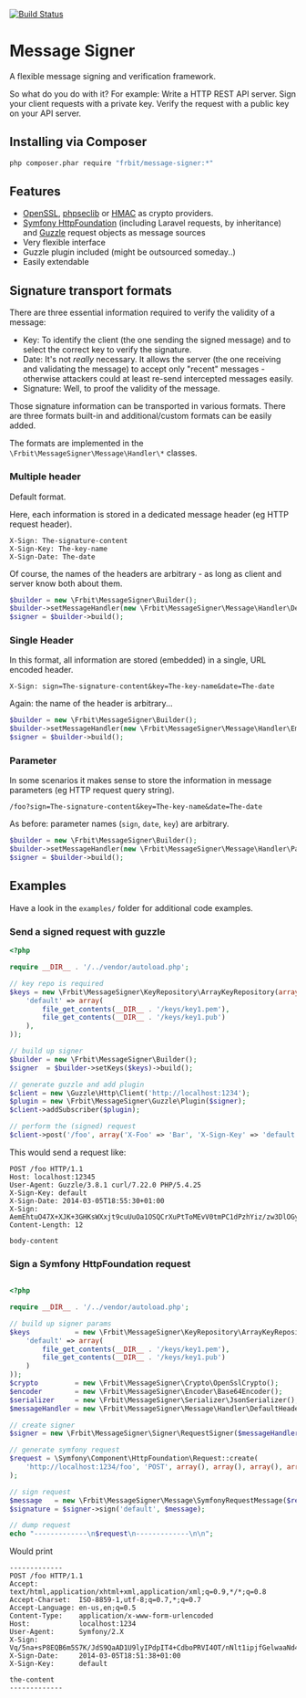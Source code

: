 [![Build Status](https://travis-ci.org/fortrabbit/message-signer.png?branch=master)](https://travis-ci.org/fortrabbit/message-signer)

# Message Signer

A flexible message signing and verification framework.

So what do you do with it? For example: Write a HTTP REST API server. Sign your client requests with a private key. Verify the request with a public key on your API server.

## Installing via Composer

``` bash
php composer.phar require "frbit/message-signer:*"
```

## Features

* [OpenSSL](http://php.net/manual/en/book.openssl.php), [phpseclib](http://phpseclib.sourceforge.net/) or [HMAC](http://php.net/manual/en/function.hash-hmac.php) as crypto providers.
* [Symfony HttpFoundation](http://symfony.com/doc/current/components/http_foundation) (including Laravel requests, by inheritance) and [Guzzle](http://guzzle.readthedocs.org/) request objects as message sources
* Very flexible interface
* Guzzle plugin included (might be outsourced someday..)
* Easily extendable

## Signature transport formats

There are three essential information required to verify the validity of a message:
* Key: To identify the client (the one sending the signed message) and to select the correct key to verify the signature.
* Date: It's not *really* necessary. It allows the server (the one receiving and validating the message) to accept only "recent" messages - otherwise attackers could at least re-send intercepted messages easily.
* Signature: Well, to proof the validity of the message.

Those signature information can be transported in various formats. There are three formats built-in and additional/custom formats can be easily added.

The formats are implemented in the `\Frbit\MessageSigner\Message\Handler\*` classes.

### Multiple header

Default format.

Here, each information is stored in a dedicated message header (eg HTTP request header).

```
X-Sign: The-signature-content
X-Sign-Key: The-key-name
X-Sign-Date: The-date
```

Of course, the names of the headers are arbitrary - as long as client and server know both about them.

``` php
$builder = new \Frbit\MessageSigner\Builder();
$builder->setMessageHandler(new \Frbit\MessageSigner\Message\Handler\DefaultHeaderHandler());
$signer = $builder->build();
```

### Single Header

In this format, all information are stored (embedded) in a single, URL encoded header.

```
X-Sign: sign=The-signature-content&key=The-key-name&date=The-date
```

Again: the name of the header is arbitrary...

``` php
$builder = new \Frbit\MessageSigner\Builder();
$builder->setMessageHandler(new \Frbit\MessageSigner\Message\Handler\EmbeddedHeaderHandler());
$signer = $builder->build();
```

### Parameter

In some scenarios it makes sense to store the information in message parameters (eg HTTP request query string).

```
/foo?sign=The-signature-content&key=The-key-name&date=The-date
```

As before: parameter names (`sign`, `date`, `key`) are arbitrary.

``` php
$builder = new \Frbit\MessageSigner\Builder();
$builder->setMessageHandler(new \Frbit\MessageSigner\Message\Handler\ParameterHandler());
$signer = $builder->build();
```

## Examples

Have a look in the `examples/` folder for additional code examples.

### Send a signed request with guzzle

``` php
<?php

require __DIR__ . '/../vendor/autoload.php';

// key repo is required
$keys = new \Frbit\MessageSigner\KeyRepository\ArrayKeyRepository(array(
    'default' => array(
        file_get_contents(__DIR__ . '/keys/key1.pem'),
        file_get_contents(__DIR__ . '/keys/key1.pub')
    ),
));

// build up signer
$builder = new \Frbit\MessageSigner\Builder();
$signer  = $builder->setKeys($keys)->build();

// generate guzzle and add plugin
$client = new \Guzzle\Http\Client('http://localhost:1234');
$plugin = new \Frbit\MessageSigner\Guzzle\Plugin($signer);
$client->addSubscriber($plugin);

// perform the (signed) request
$client->post('/foo', array('X-Foo' => 'Bar', 'X-Sign-Key' => 'default'), 'body-content')->send();
```

This would send a request like:

```
POST /foo HTTP/1.1
Host: localhost:12345
User-Agent: Guzzle/3.8.1 curl/7.22.0 PHP/5.4.25
X-Sign-Key: default
X-Sign-Date: 2014-03-05T18:55:30+01:00
X-Sign: AemEhtuO47X+XJK+3GHKsWXxjt9cuUuOa1OSQCrXuPtToMEvV0tmPC1dPzhYiz/zw3DlOGy69p34MvKFJRyImWoKxkVD7JVHNf5Vq4N1PsZv/JFsyaKgy8uc9WRLZWgRLxNDR8DPQ8IMU7560HHx2WhpFSrFazpiU23MHF5s+QA=
Content-Length: 12

body-content
```

### Sign a Symfony HttpFoundation request

``` php

<?php

require __DIR__ . '/../vendor/autoload.php';

// build up signer params
$keys           = new \Frbit\MessageSigner\KeyRepository\ArrayKeyRepository(array(
    'default' => array(
        file_get_contents(__DIR__ . '/keys/key1.pem'),
        file_get_contents(__DIR__ . '/keys/key1.pub')
    )
));
$crypto         = new \Frbit\MessageSigner\Crypto\OpenSslCrypto();
$encoder        = new \Frbit\MessageSigner\Encoder\Base64Encoder();
$serializer     = new \Frbit\MessageSigner\Serializer\JsonSerializer();
$messageHandler = new \Frbit\MessageSigner\Message\Handler\DefaultHeaderHandler();

// create signer
$signer = new \Frbit\MessageSigner\Signer\RequestSigner($messageHandler, $encoder, $serializer, $crypto, $keys);

// generate symfony request
$request = \Symfony\Component\HttpFoundation\Request::create(
    'http://localhost:1234/foo', 'POST', array(), array(), array(), array(), 'the-content'
);

// sign request
$message   = new \Frbit\MessageSigner\Message\SymfonyRequestMessage($request);
$signature = $signer->sign('default', $message);

// dump request
echo "-------------\n$request\n-------------\n\n";

```

Would print

```
-------------
POST /foo HTTP/1.1
Accept:          text/html,application/xhtml+xml,application/xml;q=0.9,*/*;q=0.8
Accept-Charset:  ISO-8859-1,utf-8;q=0.7,*;q=0.7
Accept-Language: en-us,en;q=0.5
Content-Type:    application/x-www-form-urlencoded
Host:            localhost:1234
User-Agent:      Symfony/2.X
X-Sign:          Vq/5na+sP8EQB6m5S7K/JdS9QaAD1U9lyIPdpIT4+CdboPRVI4OT/nNlt1ipjfGelwaaNd48em21F/zVr8il9IxZMQxzP4a9//Z8xQR1Ecf88Abk94MsAfwok7t6PwyBMqckSbzAUa8QjRQm0d/4su2WQ/4yekCcxRMrYKdguro=
X-Sign-Date:     2014-03-05T18:51:38+01:00
X-Sign-Key:      default

the-content
-------------
```